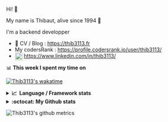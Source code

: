 Hi! 👋

My name is Thibaut, alive since 1994 🍷

I'm a backend developper

-   📝 CV / Blog : https://thib3113.fr
-   My codersRank : https://profile.codersrank.io/user/thib3113/
-   <a href="https://www.linkedin.com/in/thib3113/"><img align="left" alt="Thib3113's Linkedin" width="21px" src="https://raw.githubusercontent.com/peterthehan/peterthehan/master/assets/linkedin.svg" /></a> https://www.linkedin.com/in/thib3113/

📊 **This week I spent my time on**

[![Thib3113's wakatime](https://github-readme-stats.vercel.app/api/wakatime?username=thib3113&layout=default&theme=dracula&langs_count=6&hide_title=true&hide_border=true)](https://wakatime.com/@thib3113)

<details>
  <summary><b>📈&nbsp;&nbsp;Language&nbsp;/&nbsp;Framework stats</b></summary>
  <br/>  
  <a href='https://profile.codersrank.io/user/thib3113/'>
  <img src='http://cr-skills-chart-widget.azurewebsites.net/api/api?username=thib3113&padding=30&skills=php,batchfile,javascript,less,mysql,reactjs,scss,shell,typescript,vue'>
  </a>
</details>

<details>
  <summary><b>:octocat: My Github stats</b></summary>
  <br/>  
  
  <img src="https://github-readme-stats.vercel.app/api?username=thib3113&theme=dracula&show_icons=true&" alt="Thib3113's GitHub stats" />

<!--START_SECTION:activity-->

1. 🎉 Merged PR [#253](https://github.com/thib3113/unifi-client/pull/253) in [thib3113/unifi-client](https://github.com/thib3113/unifi-client)
2. 🎉 Merged PR [#259](https://github.com/thib3113/unifi-client/pull/259) in [thib3113/unifi-client](https://github.com/thib3113/unifi-client)
3. 🎉 Merged PR [#257](https://github.com/thib3113/unifi-client/pull/257) in [thib3113/unifi-client](https://github.com/thib3113/unifi-client)
4. 🎉 Merged PR [#70](https://github.com/thib3113/unifi-blockips-srv/pull/70) in [thib3113/unifi-blockips-srv](https://github.com/thib3113/unifi-blockips-srv)
5. 🎉 Merged PR [#69](https://github.com/thib3113/unifi-blockips-srv/pull/69) in [thib3113/unifi-blockips-srv](https://github.com/thib3113/unifi-blockips-srv)
 <!--END_SECTION:activity-->

</details>

![Thib3113's github metrics](https://gist.githubusercontent.com/thib3113/83a96e16f8bca103f1b0e376186c66ec/raw/github-metrics.svg)
